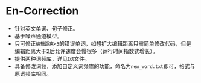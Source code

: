 # En-Correction

* 针对英文单词、句子修正。
* 基于噪声通道模型。
* 只可修正`编辑距离<3`的错误单词，如想扩大编辑距离只需简单修改代码，但是编辑距离大于2后允许速度会慢很多（运行时间指数式增长）。
* 提供两种词频库，详见txt文件。
* 具备修改词频，添加自定义词频库的功能，命名为`new_word.txt`即可，格式与原词频库相同。


